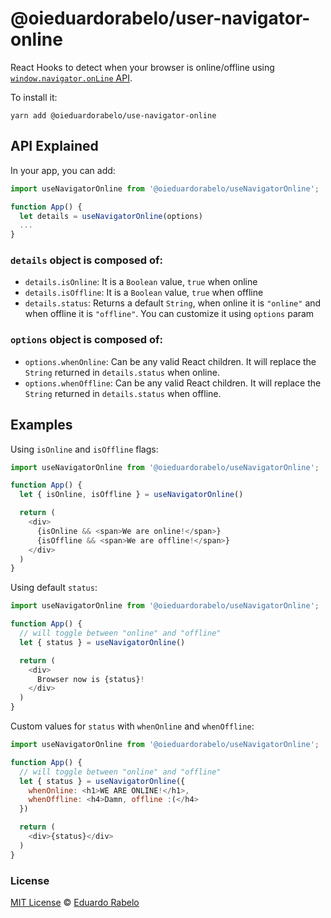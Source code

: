 # @oieduardorabelo/user-navigator-online

React Hooks to detect when your browser is online/offline using [`window.navigator.onLine` API](https://developer.mozilla.org/en-US/docs/Web/API/NavigatorOnLine).

To install it:

```
yarn add @oieduardorabelo/use-navigator-online
```

## API Explained

In your app, you can add:

```javascript
import useNavigatorOnline from '@oieduardorabelo/useNavigatorOnline';

function App() {
  let details = useNavigatorOnline(options)
  ...
}
```

### `details` object is composed of:

- `details.isOnline`: It is a `Boolean` value, `true` when online
- `details.isOffline`: It is a `Boolean` value, `true` when offline
- `details.status`: Returns a default `String`, when online it is `"online"` and when offline it is `"offline"`. You can customize it using `options` param

### `options` object is composed of:

- `options.whenOnline`: Can be any valid React children. It will replace the `String` returned in `details.status` when online.
- `options.whenOffline`: Can be any valid React children. It will replace the `String` returned in `details.status` when offline.

## Examples

Using `isOnline` and `isOffline` flags:

```javascript
import useNavigatorOnline from '@oieduardorabelo/useNavigatorOnline';

function App() {
  let { isOnline, isOffline } = useNavigatorOnline()

  return (
    <div>
      {isOnline && <span>We are online!</span>}
      {isOffline && <span>We are offline!</span>}
    </div>
  )
}
```

Using default `status`:

```javascript
import useNavigatorOnline from '@oieduardorabelo/useNavigatorOnline';

function App() {
  // will toggle between "online" and "offline"
  let { status } = useNavigatorOnline()

  return (
    <div>
      Browser now is {status}!
    </div>
  )
}
```

Custom values for `status` with `whenOnline` and `whenOffline`:

```javascript
import useNavigatorOnline from '@oieduardorabelo/useNavigatorOnline';

function App() {
  // will toggle between "online" and "offline"
  let { status } = useNavigatorOnline({
    whenOnline: <h1>WE ARE ONLINE!</h1>,
    whenOffline: <h4>Damn, offline :(</h4>
  })

  return (
    <div>{status}</div>
  )
}
```

### License

[MIT License](https://oss.ninja/mit/oieduardorabelo/) © [Eduardo Rabelo](https://eduardorabelo.me)
